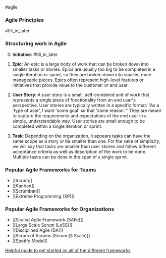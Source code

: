 #agile 

### Agile Principles
#fill_in_later 

### Structuring work in Agile

0. **Initiative**: #fill_in_later 

1. **Epic**: An epic is a large body of work that can be broken down into smaller tasks or stories. Epics are usually too big to be completed in a single iteration or sprint, so they are broken down into smaller, more manageable pieces. Epics often represent high-level features or initiatives that provide value to the customer or end user. 

2. **User Story**: A user story is a small, self-contained unit of work that represents a single piece of functionality from an end user's perspective. User stories are typically written in a specific format: "As a 'type of user', I want 'some goal' so that 'some reason.'" They are meant to capture the requirements and expectations of the end user in a simple, understandable way. User stories are small enough to be completed within a single iteration or sprint.

3. **Task**: Depending on the organization, it appears tasks can have the same scope as a story or be smaller than one. For the sake of simplicity, we will say that tasks are smaller than user stories and follow different acceptance criteria as well as description of the work to be done. Multiple tasks can be done in the span of a single sprint.

### Popular Agile Frameworks for Teams

* [[Scrum]]
* [[Kanban]]
* [[Scrumban]]
* [[Extreme Programming (XP)]]

### Popular Agile Frameworks for Organizations
* [[Scaled Agile Framework (SAFe)]]
* [[Large Scale Scrum (LeSS)]]
* [[Disciplined Agile (DA)]]
* [[Scrum of Scrums (Scrum @ Scale)]]
* [[Spotify Model]]

[Helpful guide to get started on all of the different frameworks](https://www.parabol.co/resources/agile-frameworks-guide/)
